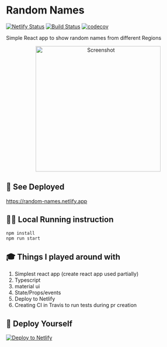 # Random Names

[![Netlify Status](https://api.netlify.com/api/v1/badges/bc1e27c9-e5eb-47fc-a459-cacbcf09421f/deploy-status)](https://app.netlify.com/sites/random-names/deploys)
[![Build Status](https://travis-ci.org/ayonious/random-names.svg?branch=master)](https://travis-ci.org/ayonious/random-names)
[![codecov](https://codecov.io/gh/ayonious/random-names/branch/master/graph/badge.svg)](https://codecov.io/gh/ayonious/random-names)

Simple React app to show random names from different Regions

<p align="center">
  <img height="342px" width="auto" alt="Screenshot" src="https://cdn.jsdelivr.net/gh/ayonious/random-names@master/documentation/RandomNamesTutorial.gif">
</p>

## 🎁 See Deployed

https://random-names.netlify.app

## 🏃‍♂️ Local Running instruction

```
npm install
npm run start
```

## 🎓 Things I played around with

1. Simplest react app (create react app used partially)
2. Typescript
3. material ui
4. State/Props/events
5. Deploy to Netlify
6. Creating CI in Travis to run tests during pr creation

## 🚀 Deploy Yourself

[![Deploy to Netlify](https://www.netlify.com/img/deploy/button.svg)](https://app.netlify.com/start/deploy?repository=https://github.com/ayonious/random-names)
